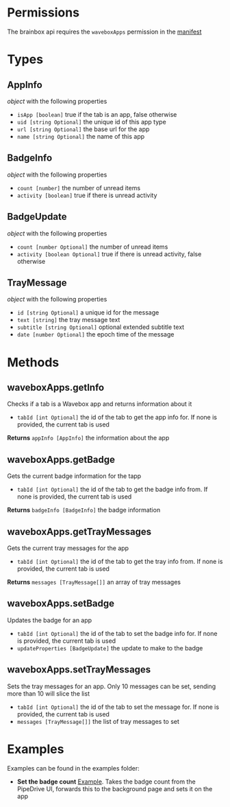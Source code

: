 # Permissions

The brainbox api requires the `waveboxApps` permission in the [manifest](https://developer.chrome.com/docs/extensions/mv3/declare_permissions/)

# Types

## AppInfo

_object_ with the following properties

* `isApp [boolean]` true if the tab is an app, false otherwise
* `uid [string Optional]` the unique id of this app type
* `url [string Optional]` the base url for the app
* `name [string Optional]` the name of this app

## BadgeInfo

_object_ with the following properties

* `count [number]` the number of unread items
* `activity [boolean]` true if there is unread activity

## BadgeUpdate

_object_ with the following properties

* `count [number Optional]` the number of unread items
* `activity [boolean Optional]` true if there is unread activity, false otherwise


## TrayMessage

_object_ with the following properties

* `id [string Optional]` a unique id for the message
* `text [string]` the tray message text
* `subtitle [string Optional]` optional extended subtitle text
* `date [number Optional]` the epoch time of the message

# Methods

## waveboxApps.getInfo
Checks if a tab is a Wavebox app and returns information about it

* `tabId [int Optional]` the id of the tab to get the app info for. If none is provided, the current tab is used

**Returns** `appInfo [AppInfo]` the information about the app

## waveboxApps.getBadge
Gets the current badge information for the tapp

* `tabId [int Optional]` the id of the tab to get the badge info from. If none is provided, the current tab is used

**Returns** `badgeInfo [BadgeInfo]` the badge information

## waveboxApps.getTrayMessages
Gets the current tray messages for the app

* `tabId [int Optional]` the id of the tab to get the tray info from. If none is provided, the current tab is used

**Returns** `messages [TrayMessage[]]` an array of tray messages

## waveboxApps.setBadge
Updates the badge for an app

* `tabId [int Optional]` the id of the tab to set the badge info for. If none is provided, the current tab is used
* `updateProperties [BadgeUpdate]` the update to make to the badge

## waveboxApps.setTrayMessages
Sets the tray messages for an app. Only 10 messages can be set, sending more than 10 will slice the list

* `tabId [int Optional]` the id of the tab to set the message for. If none is provided, the current tab is used
* `messages [TrayMessage[]]` the list of tray messages to set


# Examples

Examples can be found in the examples folder:

* **Set the badge count** [Example](examples/pipedrive_badge). Takes the badge count from the PipeDrive UI, forwards this to the background page and sets it on the app